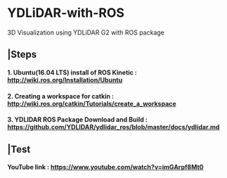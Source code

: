 # YDLiDAR-with-ROS
3D Visualization using YDLiDAR G2 with ROS package


## |Steps

#### 1. Ubuntu(16.04 LTS) install of ROS Kinetic : http://wiki.ros.org/Installation/Ubuntu 
#### 2. Creating a workspace for catkin : http://wiki.ros.org/catkin/Tutorials/create_a_workspace
#### 3. YDLIDAR ROS Package Download and Build : https://github.com/YDLIDAR/ydlidar_ros/blob/master/docs/ydlidar.md 

## |Test

<!--img src="https://user-images.githubusercontent.com/57350752/116883645-ceb8fd80-ac60-11eb-965d-77bf6883463c.gif" width="1000" height="700"-->

#### YouTube link : https://www.youtube.com/watch?v=imGArpf8Mt0

